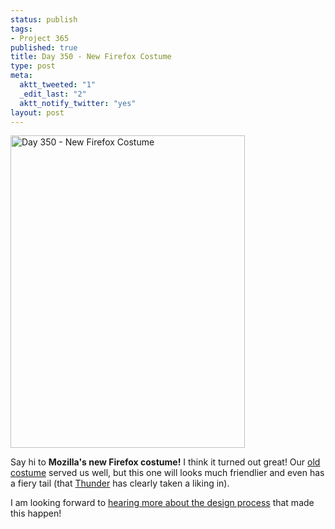 ```yaml
--- 
status: publish
tags: 
- Project 365
published: true
title: Day 350 - New Firefox Costume
type: post
meta: 
  aktt_tweeted: "1"
  _edit_last: "2"
  aktt_notify_twitter: "yes"
layout: post
---
```

<a href="http://www.flickr.com/photos/freeed/6524179597/" title="Day 350 - New Firefox Costume by Fred​, on Flickr"><img src="http://farm8.staticflickr.com/7146/6524179597_4684f5be80.jpg" width="375" height="500" alt="Day 350 - New Firefox Costume"/></a>

Say hi to <strong>Mozilla's new Firefox costume!</strong> I think it turned out great! Our <a href="http://fredericiana.com/2011/03/16/day-75-headless/">old costume</a> served us well, but this one will looks much friendlier and even has a fiery tail (that <a href="https://twitter.com/#!/thunder">Thunder</a> has clearly taken a liking in).

I am looking forward to <a href="https://twitter.com/#!/mart3ll/status/147855463667597313">hearing more about the design process</a> that made this happen!
